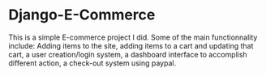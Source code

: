 # Django-E-Commerce

This is a simple E-commerce project I did. 
Some of the main functionnality include: 
Adding items to the site,
adding items to a cart and updating that cart,
a user creation/login system,
a dashboard interface to accomplish different action,
a check-out system using paypal.
